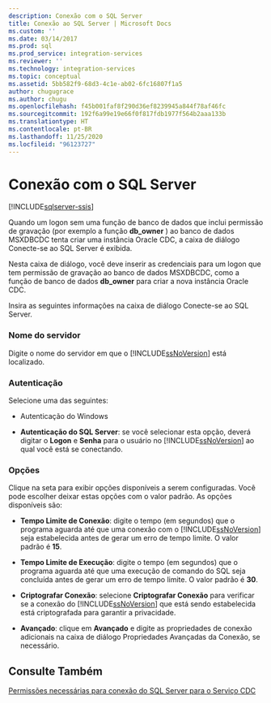 ```yaml
---
description: Conexão com o SQL Server
title: Conexão ao SQL Server | Microsoft Docs
ms.custom: ''
ms.date: 03/14/2017
ms.prod: sql
ms.prod_service: integration-services
ms.reviewer: ''
ms.technology: integration-services
ms.topic: conceptual
ms.assetid: 5bb582f9-68d3-4c1e-ab02-6fc16807f1a5
author: chugugrace
ms.author: chugu
ms.openlocfilehash: f45b001faf8f290d36ef8239945a844f78af46fc
ms.sourcegitcommit: 192f6a99e19e66f0f817fdb1977f564b2aaa133b
ms.translationtype: HT
ms.contentlocale: pt-BR
ms.lasthandoff: 11/25/2020
ms.locfileid: "96123727"
---
```

# <a name="connection-to-sql-server"></a>Conexão com o SQL Server

[!INCLUDE[sqlserver-ssis](../../includes/applies-to-version/sqlserver-ssis.md)]


  Quando um logon sem uma função de banco de dados que inclui permissão de gravação (por exemplo a função **db_owner** ) ao banco de dados MSXDBCDC tenta criar uma instância Oracle CDC, a caixa de diálogo Conecte-se ao SQL Server é exibida.  
  
 Nesta caixa de diálogo, você deve inserir as credenciais para um logon que tem permissão de gravação ao banco de dados MSXDBCDC, como a função de banco de dados **db_owner** para criar a nova instância Oracle CDC.  
  
 Insira as seguintes informações na caixa de diálogo Conecte-se ao SQL Server.  
  
### <a name="server-name"></a>Nome do servidor  
 Digite o nome do servidor em que o [!INCLUDE[ssNoVersion](../../includes/ssnoversion-md.md)] está localizado.  
  
### <a name="authentication"></a>Autenticação  
 Selecione uma das seguintes:  
  
-   Autenticação do Windows  
  
-   **Autenticação do SQL Server**: se você selecionar esta opção, deverá digitar o **Logon** e **Senha** para o usuário no [!INCLUDE[ssNoVersion](../../includes/ssnoversion-md.md)] ao qual você está se conectando.  
  
### <a name="options"></a>Opções  
 Clique na seta para exibir opções disponíveis a serem configuradas. Você pode escolher deixar estas opções com o valor padrão. As opções disponíveis são:  
  
-   **Tempo Limite de Conexão**: digite o tempo (em segundos) que o programa aguarda até que uma conexão com o [!INCLUDE[ssNoVersion](../../includes/ssnoversion-md.md)] seja estabelecida antes de gerar um erro de tempo limite. O valor padrão é **15**.  
  
-   **Tempo Limite de Execução**: digite o tempo (em segundos) que o programa aguarda até que uma execução de comando do SQL seja concluída antes de gerar um erro de tempo limite. O valor padrão é **30**.  
  
-   **Criptografar Conexão**: selecione **Criptografar Conexão** para verificar se a conexão do [!INCLUDE[ssNoVersion](../../includes/ssnoversion-md.md)] que está sendo estabelecida está criptografada para garantir a privacidade.  
  
-   **Avançado**: clique em **Avançado** e digite as propriedades de conexão adicionais na caixa de diálogo Propriedades Avançadas da Conexão, se necessário.  
  
## <a name="see-also"></a>Consulte Também  
 [Permissões necessárias para conexão do SQL Server para o Serviço CDC](../../integration-services/change-data-capture/sql-server-connection-required-permissions-for-the-cdc-service.md)  
  
  
